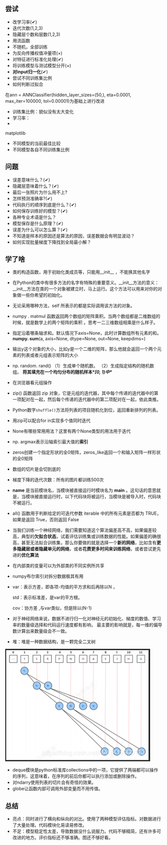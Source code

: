 ## 尝试

* 改学习率(✔)
* 迭代次数(1,2,3)
* 隐藏层个数和层数(1,2,3)
* 用流函数
* 不随机，全部训练
* 为反向传播权值冲量项(×)
* 对特征进行标准化处理(✔)
* 将训练模型与测试模型分开(×)
* **对input归一化**(✔)
* 尝试不同训练集比例
* 如何判断过拟合

在ann = ANNClassifier(hidden_layer_sizes=(50,), eta=0.0001, max_iter=100000, tol=0.00001)为基础上进行改进

* 训练集比例：貌似没有太大变化
* 学习率：
* 

matplotlib

* 不同模型的当前最佳比较
* 不同模型各自不同训练集比例

## 问题

* 误差意味什么？(✔)
* 隐藏层意味着什么？(✔)
* 最后一张照片为什么用不上?
* 怎样预测准确率?(✔)
* 代码执行的顺序到底是什么？(✔)
* 如何保存训练好的模型？(✔)
* 各种专业术语是什么？
* 模型保存是什么原理？(✔)
* 误差为什么可以怎么算？(✔)
* 不知道是样本的原因还是算法的原因，误差数据会有明显波动？
* 如何实现批量梯度下降找到全局最小解？

## 学了啥

* 类的构造函数，用于初始化类成员等，只能用__init__ ，不能换其他名字

* 在Python的类中有很多方法的名字有特殊的重要意义。__init__方法的意义：__init__方法在类的一个对象被建立时，马上运行。这个方法可以用来对你的对象做一些你希望的初始化。 

* 无论采用哪种方法，self 所表示的都是实际调用该方法的对象。 

* numpy . matmul 函数返回两个数组的矩阵乘积。当两个数组都是二维数组的时候，就是数学上的两个矩阵的乘积 。思考一二三维数组相乘是什么样子。

* 指定沿着哪条轴求和。默认情况下axis=None，此时计算数组所有元素的和。   **numpy. sum**(a, axis=None,  dtype=None, out=None,  keepdims=) 

* 输出y这个对象的大小，比如y是一个二维的矩阵，那么他就会返回一个两个元素的列表或者元组表示矩阵的大小

* np. random. rand()  （1）生成单个随机数。  （2）生成指定结构的随机数组。  **将其填充在一个均匀分布的随机样本\**[0, 1)中\**** 

* 在浏览器看元组操作

* zip() 函数返回 zip 对象，它是元组的迭代器，其中每个传递的迭代器中的第一项配对在一起，然后每个传递的迭代器中的第二项配对在一起，依此类推。 

* Python数字`shuffle()`方法将列表的项目随机化到位，返回重新排列的列表。 

* 用zip可以配合for in实现多个值同时迭代 

* None有哪些常用用法？这里有两个None类型的用法用于迭代

* np. argmax表示沿轴索引最大值的**索引**

* zeros创建一个指定形状的全0矩阵，zeros_like返回一个和输入矩阵一样形状的全0矩阵

* 数组的切片是会切到底的

* 梯度下降的迭代次数：所有的图片都训练500次

* __name__ 是当前模块名，当模块被直接运行时模块名为 __main__ 。这句话的意思就是，当模块被直接运行时，以下代码块将被运行，当模块是被导入时，代码块不被运行。 

* all() 函数用于判断给定的可迭代参数 iterable 中的所有元素是否都为 TRUE，如果是返回 True，否则返回 False 

* 当我们训练一个神经网络，我们需要知道这个算法偏差高不高，如果偏差较高，典型的**欠拟合状态**，试着评估训练集或训练数据的性能。如果偏差的确很高，甚至无法拟合训练集，那么你要做的就是选择一个**新的网络**，比如含有**更多隐藏层或者隐藏单元的网络**，或者**花费更多时间来训练网络**，或者尝试更先进的**优化算法** 

* 在内部类的变量可以为外部类的不同实例所共享 

* numpy布尔索引对拆分数据极其有用

* var：表示方差，即各项-均值的平方求和后再除以N ，

  std：表示标准差，是var的平方根。

  cov：协方差 ,与var类似，但是除以(N-1)

* 对于神经网络来说，数据不进行归一化对神经元的初始化、梯度的数值、学习率的数量级选择和代码运行速度都有影响， 最主要的影响就是，每一维的偏导数计算出来数量级会不一致。 

* 堆：堆是一种数据结构，是一颗完全二叉树

![1607247000263](.\image\1607247000263.png)

*  deque模块是python标准库collections中的一项，它提供了两端都可以操作的序列，这意味着，在序列的前后你都可以执行添加或删除操作。 
*  对ndarry使用列表的切片会有奇怪的效果。
*  globe让函数内部可调用外部变量而不用传值。

## 总结

* 亮点：同时进行了横向和纵向的对比。使用了两种模型评估指标。对数据进行了大量处理。代码模块化易读易修改。
* 不足：模型稳定性太差，导致数据没什么说服力。代码不够精简，还有许多可改进的地方。评价指标还不够准确。图还不够好看。